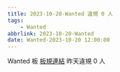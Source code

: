 ```yaml
---
title: 2023-10-20-Wanted 違規 0 人
tags:
    - Wanted
abbrlink: 2023-10-20-Wanted
date: Wanted-2023-10-20 12:00:00
---
```

Wanted 板 [板規連結](https://www.ptt.cc/bbs/Wanted/M.1608829773.A.D3B.html)
昨天違規 0 人

